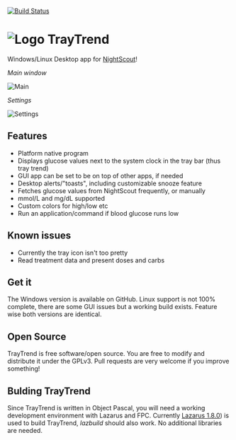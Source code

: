 [![Build Status](https://travis-ci.org/slicke/traytrend.svg?branch=master)](https://travis-ci.org/slicke/traytrend)
# ![Logo](https://raw.githubusercontent.com/slicke/traytrend/master/img/up1.jpg "Logo") TrayTrend

Windows/Linux Desktop app for [NightScout](http://www.nightscout.info)!

_Main window_

![Main](https://raw.githubusercontent.com/slicke/traytrend/master/img/beta1.png "Main screen")

_Settings_

![Settings](https://raw.githubusercontent.com/slicke/traytrend/master/img/beta1_settings.png "Settings")


## Features
- Platform native program
- Displays glucose values next to the system clock in the tray bar (thus tray trend)
- GUI app can be set to be on top of other apps, if needed
- Desktop alerts/"toasts", including customizable snooze feature
- Fetches glucose values from NightScout frequently, or manually
- mmol/L and mg/dL supported
- Custom colors for high/low etc
- Run an application/command if blood glucose runs low

## Known issues
- Currently the tray icon isn't too pretty
- Read treatment data and present doses and carbs

## Get it
The Windows version is available on GitHub. Linux support is not 100% complete, there are some GUI issues but a working build exists. Feature wise both versions are identical.

## Open Source
TrayTrend is free software/open source. You are free to modify and distribute it under the GPLv3. Pull requests are very welcome if you improve something!

## Bulding TrayTrend
Since TrayTrend is written in Object Pascal, you will need a working development environment with Lazarus and FPC.
Currently [Lazarus 1.8.0](http://lazarus.freepascal.org)) is used to build TrayTrend, _lazbuild_ should also work. No additional libraries are needed.

